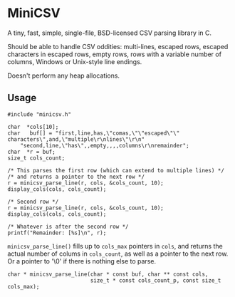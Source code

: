 MiniCSV
=======

A tiny, fast, simple, single-file, BSD-licensed CSV parsing library in C.

Should be able to handle CSV oddities: multi-lines, escaped rows,
escaped characters in escaped rows, empty rows, rows with a variable
number of columns, Windows or Unix-style line endings.

Doesn't perform any heap allocations.

Usage
-----

    #include "minicsv.h"

    char  *cols[10];
    char   buf[] = "first,line,has,\"comas,\"\"escaped\"\" characters\",and,\"multiple\r\nlines\"\r\n"
        "second,line,\"has\",,empty,,,,columns\r\nremainder";
    char  *r = buf;
    size_t cols_count;

    /* This parses the first row (which can extend to multiple lines) */
    /* and returns a pointer to the next row */
    r = minicsv_parse_line(r, cols, &cols_count, 10);
    display_cols(cols, cols_count);
    
    /* Second row */
    r = minicsv_parse_line(r, cols, &cols_count, 10);
    display_cols(cols, cols_count);

    /* Whatever is after the second row */
    printf("Remainder: [%s]\n", r);

`minicsv_parse_line()` fills up to `cols_max` pointers in `cols`, and
returns the actual number of colums in `cols_count`, as well as a
pointer to the next row. Or a pointer to '\0' if there is nothing else
to parse.

    char * minicsv_parse_line(char * const buf, char ** const cols,
                              size_t * const cols_count_p, const size_t cols_max);

